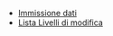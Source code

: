 - [Immissione dati](Sorgenti/OJ/PGM/P_CQFM10)
- [Lista Livelli di modifica](Sorgenti/OJ/PGM/P_CQFM20)
